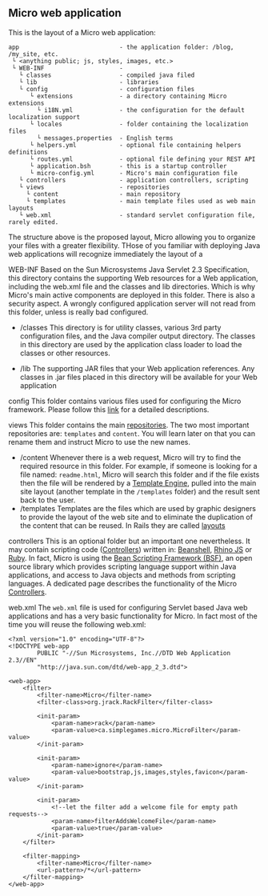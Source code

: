 ## Micro web application

This is the layout of a Micro web application:

    app                            - the application folder: /blog, /my_site, etc.
     └ <anything public; js, styles, images, etc.> 
     └ WEB-INF                     - 
       └ classes                   - compiled java filed
       └ lib                       - libraries
       └ config                    - configuration files
          └ extensions             - a directory containing Micro extensions
            └ i18N.yml             - the configuration for the default localization support
          └ locales                - folder containing the localization files
            └ messages.properties  - English terms
          └ helpers.yml            - optional file containing helpers definitions 
          └ routes.yml             - optional file defining your REST API
          └ application.bsh        - this is a startup controller  
          └ micro-config.yml       - Micro's main configuration file
       └ controllers               - application controllers, scripting
       └ views                     - repositories
         └ content                 - main repository
         └ templates               - main template files used as web main layouts
       └ web.xml                   - standard servlet configuration file, rarely edited.
        
The structure above is the proposed layout, Micro allowing you to organize your files with a greater flexibility. THose of you familiar with deploying Java web applications will recognize immediately the layout of a 

<span class="label label-info">WEB-INF</span>
Based on the Sun Microsystems Java Servlet 2.3 Specification, this directory contains the supporting Web resources for a Web application, including the web.xml file and the classes and lib directories. Which is why Micro's main active components are deployed in this folder. There is also a security aspect. A wrongly configured application server will not read from this folder, unless is really bad configured.

 - <span class="label">/classes</span>
This directory is for utility classes, various 3rd party configuration files, and the Java compiler output directory. The classes in this directory are used by the application class loader to load the classes or other resources.

 - <span class="label">/lib</span>
The supporting JAR files that your Web application references. Any classes in .jar files placed in this directory will be available for your Web application

<span class="label label-info">config</span>
This folder contains various files used for configuring the Micro framework. Please follow this [link](/config.md/) for a detailed descriptions.

<span class="label label-info">views</span>
This folder contains the main [repositories](/repositories.md). The two most important repositories are: `templates` and `content`. You will learn later on that you can rename them and instruct Micro to use the new names.
 
 - <span class="label">/content</span>
Whenever there is a web request, Micro will try to find the required resource in this folder. For example, if someone is looking for a file named: `readme.html`, Micro will search this folder and if the file exists then the file will be rendered by a [Template Engine](/views/template_engines.md), pulled into the main site layout (another template in the `/templates` folder) and the result sent back to the user.
- <span class="label">/templates</span>
Templates are the files which are used by graphic designers to provide the layout of the web site and to eliminate the duplication of the content that can be reused. In Rails they are called [layouts](http://guides.rubyonrails.org/layouts_and_rendering.html#using-nested-layouts)

<span class="label label-info">controllers</span>
This is an optional folder but an important one nevertheless. It may contain scripting code ([Controllers](/controllers/)) written in: [Beanshell](http://en.wikipedia.org/wiki/Beanshell), [Rhino JS](https://developer.mozilla.org/en-US/docs/Rhino) or [Ruby](http://www.ruby-lang.org/en/). In fact, Micro is using the [Bean Scripting Framework (BSF)](http://commons.apache.org/bsf/), an open source library which provides scripting language support within Java applications, and access to Java objects and methods from scripting languages. A dedicated page describes the functionality of the Micro [Controllers](/controllers/).

<span class="label label-info">web.xml</span>
The `web.xml` file is used for configuring Servlet based Java web applications and has a very basic functionality for Micro. In fact most of the time you will reuse the following web.xml:

    <?xml version="1.0" encoding="UTF-8"?>
    <!DOCTYPE web-app
            PUBLIC "-//Sun Microsystems, Inc.//DTD Web Application 2.3//EN"
            "http://java.sun.com/dtd/web-app_2_3.dtd">

    <web-app>
        <filter>
            <filter-name>Micro</filter-name>
            <filter-class>org.jrack.RackFilter</filter-class>

            <init-param>
                <param-name>rack</param-name>
                <param-value>ca.simplegames.micro.MicroFilter</param-value>
            </init-param>

            <init-param>
                <param-name>ignore</param-name>
                <param-value>bootstrap,js,images,styles,favicon</param-value>
            </init-param>

            <init-param>
                <!--let the filter add a welcome file for empty path requests-->
                <param-name>filterAddsWelcomeFile</param-name>
                <param-value>true</param-value>
            </init-param>
        </filter>

        <filter-mapping>
            <filter-name>Micro</filter-name>
            <url-pattern>/*</url-pattern>
        </filter-mapping>
    </web-app>
    